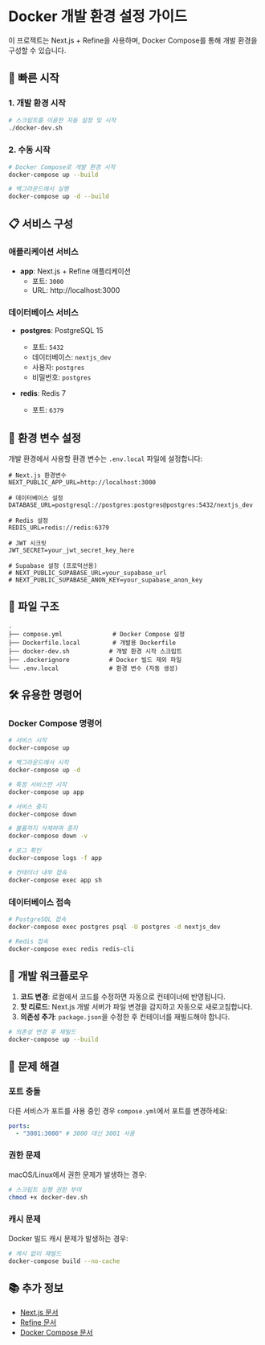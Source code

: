 # Docker 개발 환경 설정 가이드

이 프로젝트는 Next.js + Refine을 사용하며, Docker Compose를 통해 개발 환경을 구성할 수 있습니다.

## 🚀 빠른 시작

### 1. 개발 환경 시작

```bash
# 스크립트를 이용한 자동 설정 및 시작
./docker-dev.sh
```

### 2. 수동 시작

```bash
# Docker Compose로 개발 환경 시작
docker-compose up --build

# 백그라운드에서 실행
docker-compose up -d --build
```

## 📋 서비스 구성

### 애플리케이션 서비스

- **app**: Next.js + Refine 애플리케이션
  - 포트: `3000`
  - URL: http://localhost:3000

### 데이터베이스 서비스

- **postgres**: PostgreSQL 15

  - 포트: `5432`
  - 데이터베이스: `nextjs_dev`
  - 사용자: `postgres`
  - 비밀번호: `postgres`

- **redis**: Redis 7
  - 포트: `6379`

## 🔧 환경 변수 설정

개발 환경에서 사용할 환경 변수는 `.env.local` 파일에 설정합니다:

```env
# Next.js 환경변수
NEXT_PUBLIC_APP_URL=http://localhost:3000

# 데이터베이스 설정
DATABASE_URL=postgresql://postgres:postgres@postgres:5432/nextjs_dev

# Redis 설정
REDIS_URL=redis://redis:6379

# JWT 시크릿
JWT_SECRET=your_jwt_secret_key_here

# Supabase 설정 (프로덕션용)
# NEXT_PUBLIC_SUPABASE_URL=your_supabase_url
# NEXT_PUBLIC_SUPABASE_ANON_KEY=your_supabase_anon_key
```

## 📁 파일 구조

```text
.
├── compose.yml              # Docker Compose 설정
├── Dockerfile.local         # 개발용 Dockerfile
├── docker-dev.sh           # 개발 환경 시작 스크립트
├── .dockerignore           # Docker 빌드 제외 파일
└── .env.local              # 환경 변수 (자동 생성)
```

## 🛠️ 유용한 명령어

### Docker Compose 명령어

```bash
# 서비스 시작
docker-compose up

# 백그라운드에서 시작
docker-compose up -d

# 특정 서비스만 시작
docker-compose up app

# 서비스 중지
docker-compose down

# 볼륨까지 삭제하며 중지
docker-compose down -v

# 로그 확인
docker-compose logs -f app

# 컨테이너 내부 접속
docker-compose exec app sh
```

### 데이터베이스 접속

```bash
# PostgreSQL 접속
docker-compose exec postgres psql -U postgres -d nextjs_dev

# Redis 접속
docker-compose exec redis redis-cli
```

## 🔄 개발 워크플로우

1. **코드 변경**: 로컬에서 코드를 수정하면 자동으로 컨테이너에 반영됩니다.
2. **핫 리로드**: Next.js 개발 서버가 파일 변경을 감지하고 자동으로 새로고침합니다.
3. **의존성 추가**: `package.json`을 수정한 후 컨테이너를 재빌드해야 합니다.

```bash
# 의존성 변경 후 재빌드
docker-compose up --build
```

## 🐛 문제 해결

### 포트 충돌

다른 서비스가 포트를 사용 중인 경우 `compose.yml`에서 포트를 변경하세요:

```yaml
ports:
  - "3001:3000" # 3000 대신 3001 사용
```

### 권한 문제

macOS/Linux에서 권한 문제가 발생하는 경우:

```bash
# 스크립트 실행 권한 부여
chmod +x docker-dev.sh
```

### 캐시 문제

Docker 빌드 캐시 문제가 발생하는 경우:

```bash
# 캐시 없이 재빌드
docker-compose build --no-cache
```

## 📚 추가 정보

- [Next.js 문서](https://nextjs.org/docs)
- [Refine 문서](https://refine.dev/docs)
- [Docker Compose 문서](https://docs.docker.com/compose/)
